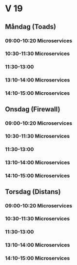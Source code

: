 # V 19
## Måndag (Toads)
### 09:00-10:20 Microservices
### 10:30-11:30 Microservices
### 11:30-13:00 
### 13:10-14:00 Microservices
### 14:10-15:00 Microservices

## Onsdag (Firewall)
### 09:00-10:20 Microservices 
### 10:30-11:30 Microservices 
### 11:30-13:00  
### 13:10-14:00 Microservices 
### 14:10-15:00 Microservices 

  
## Torsdag (Distans)
### 09:00-10:20 Microservices 
### 10:30-11:30 Microservices 
### 11:30-13:00  
### 13:10-14:00 Microservices 
### 14:10-15:00 Microservices 

